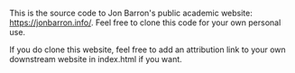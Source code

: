 This is the source code to Jon Barron's public academic website: https://jonbarron.info/. Feel free to clone this code for your own personal use.

If you do clone this website, feel free to add an attribution link to your own downstream website in index.html if you want.
